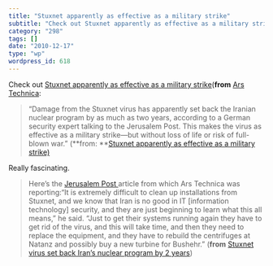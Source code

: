 ```yaml
---
title: "Stuxnet apparently as effective as a military strike"
subtitle: "Check out Stuxnet apparently as effective as a military strike"
category: "298"
tags: []
date: "2010-12-17"
type: "wp"
wordpress_id: 618
---
```

Check out [Stuxnet apparently as effective as a military strike](http://arstechnica.com/tech-policy/news/2010/12/stuxnet-apparently-as-effective-as-a-military-strike.ars?utm_source=rss&utm_medium=rss&utm_campaign=rss)(**from** [Ars Technica](http://arstechnica.com/members/318783044fd511917d3bc9765d85b753b3e2dd73/feeds/everything.xml):
> “Damage from the Stuxnet virus has apparently set back the Iranian nuclear program by as much as two years, according to a German security expert talking to the Jerusalem Post. This makes the virus as effective as a military strike—but without loss of life or risk of full-blown war.” (**from: **[Stuxnet apparently as effective as a military strike) ](http://arstechnica.com/tech-policy/news/2010/12/stuxnet-apparently-as-effective-as-a-military-strike.ars?utm_source=rss&utm_medium=rss&utm_campaign=rss)

Really fascinating.

> Here’s the [Jerusalem Post ](http://www.jpost.com/IranianThreat/News/Article.aspx?id=199475)article from which Ars Technica was reporting:“It is extremely difficult to clean up installations from Stuxnet, and we know that Iran is no good in IT [information technology] security, and they are just beginning to learn what this all means,” he said. “Just to get their systems running again they have to get rid of the virus, and this will take time, and then they need to replace the equipment, and they have to rebuild the centrifuges at Natanz and possibly buy a new turbine for Bushehr.” (**from** [Stuxnet virus set back Iran’s nuclear program by 2 years](http://www.jpost.com/IranianThreat/News/Article.aspx?id=199475))